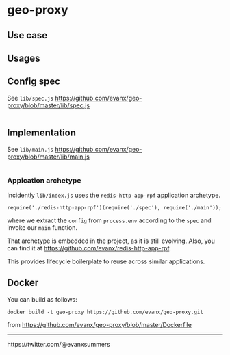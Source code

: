 
# geo-proxy



## Use case

## Usages

## Config spec

See `lib/spec.js` https://github.com/evanx/geo-proxy/blob/master/lib/spec.js
```javascript
```

## Implementation

See `lib/main.js` https://github.com/evanx/geo-proxy/blob/master/lib/main.js
```javascript
```

### Appication archetype

Incidently `lib/index.js` uses the `redis-http-app-rpf` application archetype.
```
require('./redis-http-app-rpf')(require('./spec'), require('./main'));
```
where we extract the `config` from `process.env` according to the `spec` and invoke our `main` function.

That archetype is embedded in the project, as it is still evolving. Also, you can find it at https://github.com/evanx/redis-http-app-rpf.

This provides lifecycle boilerplate to reuse across similar applications.

## Docker

You can build as follows:
```
docker build -t geo-proxy https://github.com/evanx/geo-proxy.git
```
from https://github.com/evanx/geo-proxy/blob/master/Dockerfile

<hr>
https://twitter.com/@evanxsummers
